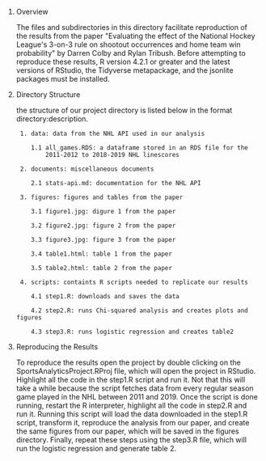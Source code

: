 1.  Overview

    The files and subdirectories in this directory facilitate
    reproduction of the results from the paper "Evaluating the effect of the 
    National Hockey League's 3-on-3 rule on shootout occurrences and home team 
    win probability" by Darren Colby and Rylan Tribush. Before attempting to 
    reproduce these results, R version 4.2.1 or greater and the latest versions 
    of RStudio, the Tidyverse metapackage, and the jsonlite packages must be 
    installed.

2.  Directory Structure

    the structure of our project directory is listed below in the format 
    directory:description.

         1. data: data from the NHL API used in our analysis
         
            1.1 all_games.RDS: a dataframe stored in an RDS file for the 
                2011-2012 to 2018-2019 NHL linescores

         2. documents: miscellaneous documents
         
            2.1 stats-api.md: documentation for the NHL API

         3. figures: figures and tables from the paper
         
            3.1 figure1.jpg: digure 1 from the paper
            
            3.2 figure2.jpg: figure 2 from the paper
            
            3.3 figure3.jpg: figure 3 from the paper
            
            3.4 table1.html: table 1 from the paper
            
            3.5 table2.html: table 2 from the paper

         4. scripts: containts R scripts needed to replicate our results
         
            4.1 step1.R: downloads and saves the data
            
            4.2 step2.R: runs Chi-squared analysis and creates plots and figures
            
            4.3 step3.R: runs logistic regression and creates table2

3.  Reproducing the Results

    To reproduce the results open the project by double clicking on the
    SportsAnalyticsProject.RProj file, which will open the project in
    RStudio. Highlight all the code in the step1.R script and run it.
    Not that this will take a while because the script fetches data from
    every regular season game played in the NHL between 2011 and 2019.
    Once the script is done running, restart the R interpreter,
    highlight all the code in step2.R and run it. Running this script
    will load the data downloaded in the step1.R script, transform it,
    reproduce the analysis from our paper, and create the same figures
    from our paper, which will be saved in the figures directory. Finally, 
    repeat these steps using the step3.R file, which will run the logistic 
    regression and generate table 2.
